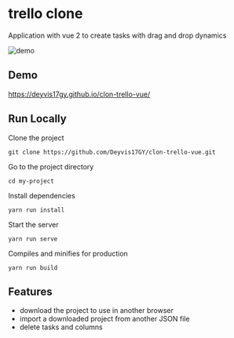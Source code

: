 # trello clone

Application with vue 2 to create tasks with drag and drop dynamics

![demo](./docs/img/demo.gif)

## Demo

https://deyvis17gy.github.io/clon-trello-vue/

## Run Locally

Clone the project

```
git clone https://github.com/Deyvis17GY/clon-trello-vue.git
```

Go to the project directory

```
cd my-project
```

Install dependencies

```
yarn run install
```

Start the server

```
yarn run serve
```

Compiles and minifies for production

```
yarn run build
```

## Features

- download the project to use in another browser
- import a downloaded project from another JSON file
- delete tasks and columns
